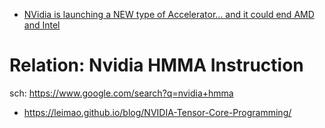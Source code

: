 - [NVidia is launching a NEW type of Accelerator... and it could end AMD and Intel](https://youtu.be/dIGwNrrvD8U)

# Relation: Nvidia HMMA Instruction
sch: https://www.google.com/search?q=nvidia+hmma
- https://leimao.github.io/blog/NVIDIA-Tensor-Core-Programming/

